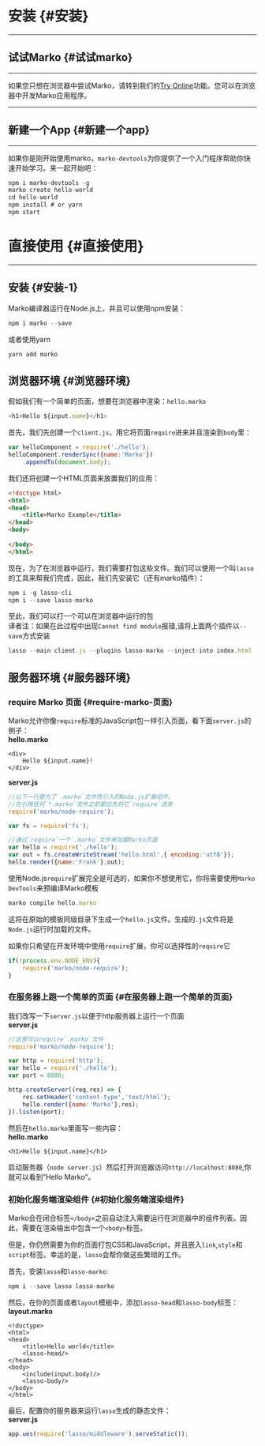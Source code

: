 # 安装 {#安装}

---

## 试试Marko {#试试marko}

---

如果您只想在浏览器中尝试Marko，请转到我们的[Try Online](http://markojs.com/try-online)功能。您可以在浏览器中开发Marko应用程序。

---

## 新建一个App {#新建一个app}

---

如果你是刚开始使用marko，`marko-devtools`为你提供了一个入门程序帮助你快速开始学习。来一起开始吧：

```js
npm i marko-devtools -g
marko create hello-world
cd hello-world
npm install # or yarn
npm start
```

# 直接使用 {#直接使用}

---

## 安装 {#安装-1}

Marko编译器运行在Node.js上，并且可以使用npm安装：

```js
npm i marko --save
```

或者使用yarn

```js
yarn add marko
```

## 浏览器环境 {#浏览器环境}

假如我们有一个简单的页面，想要在浏览器中渲染：`hello.marko`

```js
<h1>Hello ${input.name}</h1>
```

首先，我们先创建一个`client.js`，用它将页面`require`进来并且渲染到`body`里：

```js
var helloComponent = require('./hello');
helloComponent.renderSync({name:'Marko'})
	.appendTo(document.body);
```

我们还将创建一个HTML页面来放置我们的应用：

```html
<!doctype html>
<html>
<head>
    <title>Marko Example</title>
</head>
<body>
 
</body>
</html>
```

现在，为了在浏览器中运行，我们需要打包这些文件。我们可以使用一个叫`lasso`的工具来帮我们完成，因此，我们先安装它（还有marko插件）：

```js
npm i -g lasso-cli
npm i --save lasso-marko
```

至此，我们可以打一个可以在浏览器中运行的包  
译者注：如果在此过程中出现`Cannot find module`报错,请将上面两个插件以`--save`方式安装

```js
lasso --main client.js --plugins lasso-marko --inject-into index.html
```

## 服务器环境 {#服务器环境}

### require Marko 页面 {#require-marko-页面}

Marko允许你像`require`标准的JavaScript包一样引入页面，看下面`server.js`的例子：  
**hello.marko**

```marko
<div>
    Hello ${input.name}!
</div>
```

**server.js**

```js
//以下一行是为了`.marko`文件而引入的Node.js扩展组件。
//在引用任何`*.marko`文件之前都应先将它`require`进来
require('marko/node-require');

var fs = require('fs');

//通过`require`一个`.marko`文件来加载Marko页面
var hello = require('./hello');
var out = fs.createWriteStream('hello.html',{ encoding:'utf8'});
hello.render({name:'Frank'},out);
```

使用Node.js`require`扩展完全是可选的，如果你不想使用它，你将需要使用`Marko DevTools`来预编译Marko模板

```js
marko compile hello.marko
```

这将在原始的模板同级目录下生成一个`hello.js`文件。生成的`.js`文件将是`Node.js`运行时加载的文件。

如果你只希望在开发环境中使用`require`扩展，你可以选择性的`require`它

```js
if(!process.env.NODE_ENV){
	require('marko/node-require');
}
```

### 在服务器上跑一个简单的页面 {#在服务器上跑一个简单的页面}

我们改写一下`server.js`以便于http服务器上运行一个页面  
**server.js**

```js
//这里可以require`.marko`文件
require('marko/node-require');

var http = require('http');
var hello = require('./hello');
var port = 8080;

http.createServer((req,res) => {
	res.setHeader('content-type','text/html');
	hello.render({name:'Marko'},res);
}).listen(port);
```

然后在`hello.marko`里面写一些内容：  
**hello.marko**

```marko
<h1>Hello ${input.name}</h1>
```

启动服务器（`node server.js`）然后打开浏览器访问`http://localhost:8080`,你就可以看到”Hello Marko”。

### 初始化服务端渲染组件 {#初始化服务端渲染组件}

Marko会在闭合标签`</body>`之前自动注入需要运行在浏览器中的组件列表。因此，需要在渲染输出中包含一个`<body>`标签。

但是，你仍然需要为你的页面打包CSS和JavaScript，并且嵌入`link`,`style`和`script`标签。幸运的是，`lasso`会帮你做这些繁琐的工作。

首先，安装`lasso`和`lasso-marko`:

```js
npm i --save lasso lasso-marko
```

然后，在你的页面或者`layout`模板中，添加`lasso-head`和`lasso-body`标签：  
**layout.marko**

```marko
<!doctype>
<html>
<head>
    <title>Hello world</title>
    <lasso-head/>
</head>
<body>
    <include(input.body)/>
    <lasso-body/>
</body>
</html>
```

最后，配置你的服务器来运行`lasso`生成的静态文件：  
**server.js**

```js
app.ues(require('lasso/middleware').serveStatic());
```



